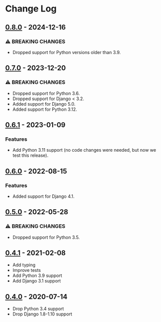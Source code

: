 # Change Log

## [0.8.0](https://github.com/dldevinc/ajax-views/tree/v0.8.0) - 2024-12-16

### ⚠ BREAKING CHANGES

-   Dropped support for Python versions older than 3.9.

## [0.7.0](https://github.com/dldevinc/ajax-views/tree/v0.7.0) - 2023-12-20

### ⚠ BREAKING CHANGES

-   Dropped support for Python 3.6.
-   Dropped support for Django < 3.2.
-   Added support for Django 5.0.
-   Added support for Python 3.12.

## [0.6.1](https://github.com/dldevinc/ajax-views/tree/v0.6.1) - 2023-01-09

### Features

-   Add Python 3.11 support (no code changes were needed, but now we test this release).

## [0.6.0](https://github.com/dldevinc/ajax-views/tree/v0.6.0) - 2022-08-15

### Features

-   Added support for Django 4.1.

## [0.5.0](https://github.com/dldevinc/ajax-views/tree/v0.5.0) - 2022-05-28

### ⚠ BREAKING CHANGES

-   Dropped support for Python 3.5.

## [0.4.1](https://github.com/dldevinc/ajax-views/tree/v0.4.1) - 2021-02-08

-   Add typing
-   Improve tests
-   Add Python 3.9 support
-   Add Django 3.1 support

## [0.4.0](https://github.com/dldevinc/ajax-views/tree/v0.4.0) - 2020-07-14

-   Drop Python 3.4 support
-   Drop Django 1.8-1.10 support
